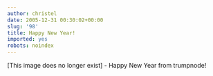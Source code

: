 ```yaml
---
author: christel
date: 2005-12-31 00:30:02+00:00
slug: '98'
title: Happy New Year!
imported: yes
robots: noindex
---
```

[This image does no longer exist] - Happy New Year from trumpnode!
